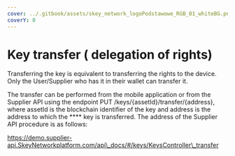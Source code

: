 ```yaml
---
cover: ../.gitbook/assets/skey_network_logoPodstawowe_RGB_01_whiteBG.png
coverY: 0
---
```


# Key transfer ( delegation of rights)

Transferring the key is equivalent to transferring the rights to the device. Only the User/Supplier who has it in their wallet can transfer it.

The transfer can be performed from the mobile application or from the Supplier API using the endpoint PUT /keys/{assetId}/transfer/{address}, where assetId is the blockchain identifier of the key and address is the address to which the **** key is transferred. The address of the Supplier API procedure is as follows:

[https://demo.supplier-api.SkeyNetworkplatform.com/api\_docs/#/keys/KeysController\_transfer ](https://demo.supplier-api.skeynetworkplatform.com/api\_docs/#/keys/KeysController\_transfer)
